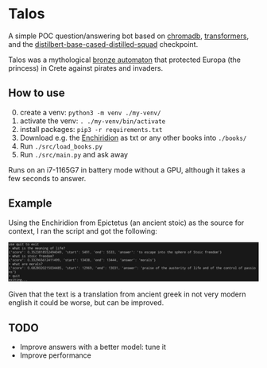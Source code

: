 # Talos

A simple POC question/answering bot based on [chromadb](https://www.trychroma.com/), [transformers](https://huggingface.co/docs/transformers/index), and the [distilbert-base-cased-distilled-squad](https://huggingface.co/distilbert-base-cased-distilled-squad) checkpoint.

Talos was a mythological [bronze automaton](https://en.wikipedia.org/wiki/Talos) that protected Europa (the princess) in Crete against pirates and invaders.

## How to use
0) create a venv: `python3 -m venv ./my-venv/`
1) activate the venv: `. ./my-venv/bin/activate`
2) install packages: `pip3 -r requirements.txt`
3) Download e.g. the [Enchiridion](https://www.gutenberg.org/ebooks/45109) as txt or any other books into `./books/`
4) Run `./src/load_books.py`
5) Run `./src/main.py` and ask away

Runs on an i7-1165G7 in battery mode without a GPU, although it takes a few seconds to answer.

## Example

Using the Enchiridion from Epictetus (an ancient stoic) as the source for context, I ran the script and got the following:

![The model answering the question of the meaning of life as being escaping into the sphere of stoic freedom, that freedom is morals, and that morals is to praise the austerity of life and of the control of passions](./images/meaning_of_life.png)

Given that the text is a translation from ancient greek in not very modern english it could be worse, but can be improved.

## TODO

- Improve answers with a better model: tune it
- Improve performance
